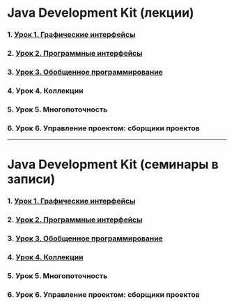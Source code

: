 
# Java Development Kit (лекции)

### 1. [Урок 1. Графические интерфейсы](https://github.com/olgashenkel/GeekBrains-technological_specialization/blob/main/02.%20Java%20Development%20Kit/Lesson_01/Lesson_01.md)
### 2. [Урок 2. Программные интерфейсы](https://github.com/olgashenkel/GeekBrains-technological_specialization/blob/main/02.%20Java%20Development%20Kit/Lesson_02/Lesson_02.md)
### 3. [Урок 3. Обобщенное программирование](https://github.com/olgashenkel/GeekBrains-technological_specialization/blob/main/02.%20Java%20Development%20Kit/Lesson_03/Lesson_03.md)
### 4. Урок 4. Коллекции
### 5. Урок 5. Многопоточность
### 6. Урок 6. Управление проектом: сборщики проектов

---

# Java Development Kit (семинары в записи)

### 1. [Урок 1. Графические интерфейсы](https://github.com/olgashenkel/GeekBrains-technological_specialization/blob/main/02.%20Java%20Development%20Kit/Seminar_01/Seminar_01.md)
### 2. [Урок 2. Программные интерфейсы](https://github.com/olgashenkel/GeekBrains-technological_specialization/blob/main/02.%20Java%20Development%20Kit/Seminar_02/Seminar_02.md)
### 3. [Урок 3. Обобщенное программирование](https://github.com/olgashenkel/GeekBrains-technological_specialization/blob/main/02.%20Java%20Development%20Kit/Seminar_03/Seminar_03.md)
### 4. [Урок 4. Коллекции](https://github.com/olgashenkel/GeekBrains-technological_specialization/blob/main/02.%20Java%20Development%20Kit/Seminar_04/Seminar_04.md)
### 5. Урок 5. Многопоточность
### 6. Урок 6. Управление проектом: сборщики проектов